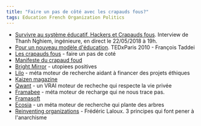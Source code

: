 ```yaml
---
title: "Faire un pas de côté avec les crapauds fous?"
tags: Education French Organization Politics
---
```


* [Survivre au système éducatif, Hackers et Crapauds fous](https://www.youtube.com/watch?v=Gun2ez6kzIk). Interview de Thanh Nghiem, ingénieure, en direct le 22/05/2018 à 19h.
* [Pour un nouveau modèle d'éducation](https://www.youtube.com/watch?v=60_xXe5IAkI). TEDxParis 2010 - François Taddei
* [Les crapauds fous](http://crapaud-fou.org/) - faire un pas de coté
* [Manifeste du crapaud foud](http://crapaud-fou.org/manifeste_du_crapaud/)
* [Bright Mirror](http://bluenove.com/blog/lancement-du-projet-bright-mirror/) - utopiees positives
* [Lilo](https://www.lilo.org/fr/) - méta moteur de recherche aidant à financer des projets éthiques
* [Kaizen magazine](https://www.kaizen-magazine.com/)
* [Qwant](https://www.qwant.com/) - un VRAI moteur de recheche qui respecte la vie privée
* [Framabee](https://framabee.org/) - méta moteur de recharge qui ne nous trace pas.
* [Framasoft](https://framasoft.org/)
* [Ecosia](https://www.ecosia.org/) - un méta moteur de recherche qui plante des arbres
* [Reinventing organizations](http://www.reinventingorganizations.com/) - Frédéric Laloux. 3 principes qui font pener à l'anarchisme
